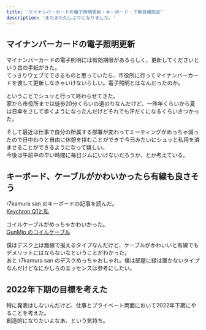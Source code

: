 ```yaml
---
title: 'マイナンバーカードの電子照明更新・キーボード・下期目標設定'
description: 'またまた久しぶりになりました。'
---
```


## マイナンバーカードの電子照明更新

マイナンバーカードの電子照明には有効期限があるらしく、更新してくださいという旨の手紙がきた。  
てっきりウェブでできるものと思っていたら、市役所に行ってマイナンバーカードを渡して更新しなきゃいけないらしい。電子照明とはなんだったのか。

ということでシュッと行って終わらせてきた。  
家から市役所までは徒歩20分くらいの道のりなんだけど、一昨年くらいから夏は日傘をさして歩くようになったんだけどそれでも汗だくになるくらいきつかった。

そして最近は仕事で自分の所属する部署が変わってミーティングがめっちゃ減ったので日中わりと自由に休憩を挟むことができて今日みたいにシュッと私用を済ませることができるようになって嬉しい。  
今後は午前中の早い時間に毎日ジムにいけないだろうか、とか考えている。

## キーボード、ケーブルがかわいかったら有線も良さそう

r7kamura san のキーボードの記事を読んだ。  
[Keychron Q1と私](https://r7kamura.com/articles/2022-07-22-keychron-q1-knob-jis)

コイルケーブルがめっちゃかわいかった。  
[GunMjo のコイルケーブル](https://www.amazon.co.jp/dp/B09F5T7LTQ)

僕はデスク上は無線で揃えるタイプなんだけど、ケーブルがかわいいと有線でもデメリットにはならないなということがわかった。  
あと r7kamura san のデスクめっちゃおしゃれ。僕は部屋に緑は置かないタイプなんだけどなにかしらのエッセンスは参考にしたい。

## 2022年下期の目標を考えた

特に発表はしないんだけど、仕事とプライベート両面において2022年下期にやることを考えた。  
創造的になりたいよなあ、という気持ち。
